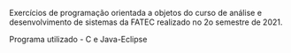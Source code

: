 Exercícios de programação orientada a objetos do curso de análise e desenvolvimento de sistemas da FATEC realizado no 2o semestre de 2021.

Programa utilizado - C e Java-Eclipse
